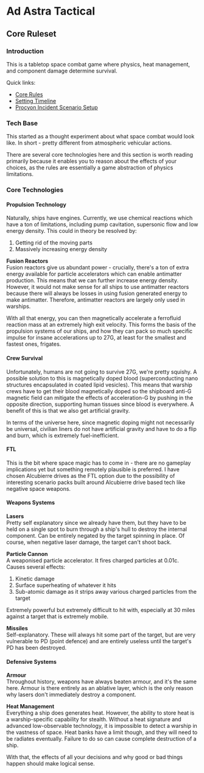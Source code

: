 # Ad Astra Tactical

## Core Ruleset

### Introduction
This is a tabletop space combat game where physics, heat management, and component damage determine survival.

Quick links:
- [Core Rules](core_rules.md)
- [Setting Timeline](setting_timeline.md)
- [Procyon Incident Scenario Setup](procyon_incident_scenario.md)

### Tech Base
This started as a thought experiment about what space combat would look like. In short - pretty different from atmospheric vehicular actions.

There are several core technologies here and this section is worth reading primarily because it enables you to reason about the effects of your choices, as the rules are essentially a game abstraction of physics limitations.

### Core Technologies

#### Propulsion Technology
Naturally, ships have engines. Currently, we use chemical reactions which have a ton of limitations, including pump cavitation, supersonic flow and low energy density. This could in theory be resolved by:
1. Getting rid of the moving parts
2. Massively increasing energy density

**Fusion Reactors**  
Fusion reactors give us abundant power - crucially, there's a ton of extra energy available for particle accelerators which can enable antimatter production. This means that we can further increase energy density. However, it would not make sense for all ships to use antimatter reactors because there will always be losses in using fusion generated energy to make antimatter. Therefore, antimatter reactors are largely only used in warships.

With all that energy, you can then magnetically accelerate a ferrofluid reaction mass at an extremely high exit velocity. This forms the basis of the propulsion systems of our ships, and how they can pack so much specific impulse for insane accelerations up to 27G, at least for the smallest and fastest ones, frigates.

#### Crew Survival
Unfortunately, humans are not going to survive 27G, we're pretty squishy. A possible solution to this is magnetically doped blood (superconducting nano structures encapsulated in coated lipid vesicles). This means that warship crews have to get their blood magnetically doped so the shipboard anti-G magnetic field can mitigate the effects of acceleration-G by pushing in the opposite direction, supporting human tissues since blood is everywhere. A benefit of this is that we also get artificial gravity.

In terms of the universe here, since magnetic doping might not necessarily be universal, civilian liners do not have artificial gravity and have to do a flip and burn, which is extremely fuel-inefficient.

#### FTL
This is the bit where space magic has to come in - there are no gameplay implications yet but something remotely plausible is preferred. I have chosen Alcubierre drives as the FTL option due to the possibility of interesting scenario packs built around Alcubierre drive based tech like negative space weapons.

#### Weapons Systems

**Lasers**  
Pretty self explanatory since we already have them, but they have to be held on a single spot to burn through a ship's hull to destroy the internal component. Can be entirely negated by the target spinning in place. Of course, when negative laser damage, the target can't shoot back.

**Particle Cannon**  
A weaponised particle accelerator. It fires charged particles at 0.01c. Causes several effects:
1. Kinetic damage
2. Surface superheating of whatever it hits
3. Sub-atomic damage as it strips away various charged particles from the target

Extremely powerful but extremely difficult to hit with, especially at 30 miles against a target that is extremely mobile.

**Missiles**  
Self-explanatory. These will always hit some part of the target, but are very vulnerable to PD (point defence) and are entirely useless until the target's PD has been destroyed.

#### Defensive Systems

**Armour**  
Throughout history, weapons have always beaten armour, and it's the same here. Armour is there entirely as an ablative layer, which is the only reason why lasers don't immediately destroy a component.

**Heat Management**  
Everything a ship does generates heat. However, the ability to store heat is a warship-specific capability for stealth. Without a heat signature and advanced low-observable technology, it is impossible to detect a warship in the vastness of space. Heat banks have a limit though, and they will need to be radiates eventually. Failure to do so can cause complete destruction of a ship.

With that, the effects of all your decisions and why good or bad things happen should make logical sense.
